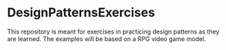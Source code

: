 # DesignPatternsExercises
This repository is meant for exercises in practicing design patterns as they are learned. 
The examples will be based on a RPG video game model.
